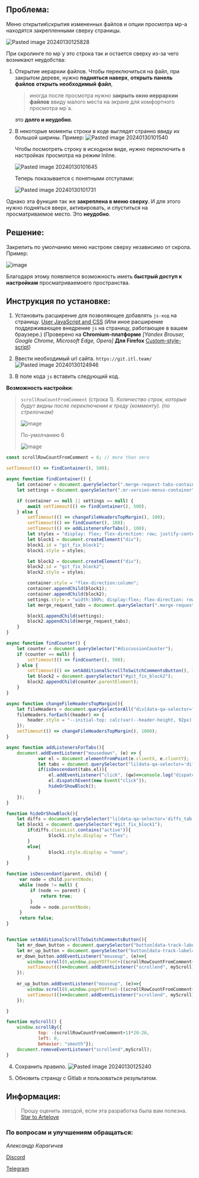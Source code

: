 ## Проблема:

Меню открытия\\скрытия измененных файлов и опции просмотра мр-а находятся закрепленными сверху страницы.

![Pasted image 20240130125828](https://github.com/Artelove/gitlab-fix-merge-settings-menu/assets/66765809/4bfd6e19-c8e6-42f6-a309-7cf7e0daf7a3)

При скролинге по мр\`у это строка так и остается сверху из-за чего возникают неудобства:

1. Открытие иерархии файлов. Чтобы переключиться на файл, при закрытом дереве, нужно **подняться наверх**, **открыть панель файлов** **открыть необходимый файл**,
   > иногда после просмотра нужно **закрыть окно иеррархии файлов** ввиду малого места на экране для комфортного просмотра мр\`а.
   
   это **долго и неудобно**.
2. В некоторые моменты строки в коде выглядят странно ввиду их большой ширины.
   Пример: ![Pasted image 20240130101540](https://github.com/Artelove/gitlab-fix-merge-settings-menu/assets/66765809/0c492736-3917-4eb1-b524-55392fdc6cee)

    Чтобы посмотреть строку в исходном виде, нужно переключить в настройках просмотра на режим Inline.

    ![Pasted image 20240130101645](https://github.com/Artelove/gitlab-fix-merge-settings-menu/assets/66765809/434b7cb4-6ff3-41f7-8b72-462ad0d7af97)

    Теперь показывается с понятными отступами:

    ![Pasted image 20240130101731](https://github.com/Artelove/gitlab-fix-merge-settings-menu/assets/66765809/fa18b6ad-ed2c-411e-b6f5-814ddd3a7656)

Однако эта функция так же **закреплена в меню сверху**. И для этого нужно подняться вверх, активировать, и спуститься на просматриваемое место. Это **неудобно**.

## Решение:

Закрепить по умолчанию меню настроек сверху независимо от скрола.
Пример:

![image](https://github.com/Artelove/gitlab-fix-merge-settings-menu/assets/66765809/61c3d639-9d8a-4fcb-93bb-70ac60b7aa6b)

Благодаря этому появляется возможность иметь **быстрый доступ к настройкам** просматриваемоего пространства.

## Инструкция по установке:

1.  Установить расширение для позволяющее добавлять `js-код` на страницу. [User JavaScript and CSS](https://chromewebstore.google.com/detail/nbhcbdghjpllgmfilhnhkllmkecfmpld) (Или иное расширение поддерживающее внедрение `js` на страницу, работающее в вашем браузере.) (Проверено на **Chromium-платформе** _[Yandex Brouser, Google Chrome, Microsoft Edge, Opera]_ **Для Firefox** [Custom-style-script](https://addons.mozilla.org/en-US/firefox/addon/custom-style-script/))
2.  Ввести необходимый url сайта. `https://git.itl.team/`
    ![Pasted image 20240130124946](https://github.com/Artelove/gitlab-fix-merge-settings-menu/assets/66765809/eafbd02b-d80b-48a9-843c-40e82893b23c)

3.  В поле кода `js` вставить следующий код.

**Возможность настройки**:
> `scrollRowCountFromComment` (строка 1). *Количество строк, которые будут видны после переключения к треду (комменту). (по стрелочкам)*
> 
> ![image](https://github.com/Artelove/gitlab-fix-merge-settings-menu/assets/66765809/e140b80c-0b8f-4886-8429-97e54b2bccbc)
>
> По-умолчанию 6 
>
>![image](https://github.com/Artelove/gitlab-fix-merge-settings-menu/assets/66765809/a0a1dbae-0c8e-4fa6-b222-3ed3b748feb6)

```js
const scrollRowCountFromComment = 6; // more than zero

setTimeout(() => findContainer(), 500);

async function findContainer() {
	let container = document.querySelector(".merge-request-tabs-container");
	let settings = document.querySelector(".mr-version-menus-container");

	if (container == null || settings == null) {
		await setTimeout(() => findContainer(), 500);
	} else {
		setTimeout(() => changeFileHeadersTopMargin(), 100);
		setTimeout(() => findCounter(), 100);
		setTimeout(() => addListenersForTabs(), 100);
		let styles = "display: flex; flex-direction: row; justify-content: space-between;";
		let block1 = document.createElement("div");
		block1.id = "git_fix_block1";
		block1.style = styles;

		let block2 = document.createElement("div");
		block2.id = "git_fix_block2";
		block2.style = styles;

		container.style = "flex-direction:column";
		container.appendChild(block1);
		container.appendChild(block2);
		settings.style = "width:100%; display:flex; flex-direction: row; align-items: center; line-height: 10px;";
		let merge_request_tabs = document.querySelector(".merge-request-tabs");

		block1.appendChild(settings);
		block2.appendChild(merge_request_tabs);
	}
}

async function findCounter() {
	let counter = document.querySelector("#discussionCounter");
	if (counter == null) {
		setTimeout(() => findCounter(), 500);
	} else {
		setTimeout(() => setAdditionalScrollToSwitchCommentsButton(), 100);
		let block2 = document.querySelector("#git_fix_block2");
		block2.appendChild(counter.parentElement);
	}
}

async function changeFileHeadersTopMargin(){
	let fileHeaders = document.querySelectorAll("div[data-qa-selector=file_title_container]");
	fileHeaders.forEach((header) => {
		header.style = "--initial-top: calc(var(--header-height, 92px) + 48px);"
	});
	setTimeout(() => changeFileHeadersTopMargin(), 1000);
}

async function addListenersForTabs(){
	document.addEventListener("mousedown", (e) => {
			var el = document.elementFromPoint(e.clientX, e.clientY);
			let tabs = document.querySelector("li[data-qa-selector='diffs_tab'").parentNode;
			if(isDescendant(tabs,el)){
				el.addEventListener("click", (qw)=>console.log("dispatchEvent click"));
				el.dispatchEvent(new Event("click"));
				hideOrShowBlock();
			}
	});
}

function hideOrShowBlock(){
	let diffs = document.querySelector("li[data-qa-selector='diffs_tab'");
	let block1 = document.querySelector("#git_fix_block1");
		if(diffs.classList.contains("active")){
				block1.style.display = "flex";
		}
		else{
				block1.style.display = "none";
		}
}

function isDescendant(parent, child) {
     var node = child.parentNode;
     while (node != null) {
         if (node == parent) {
             return true;
         }
         node = node.parentNode;
     }
     return false;
}


function setAdditionalScrollToSwitchCommentsButton(){
	let mr_down_button = document.querySelector("button[data-track-label=mr_next_unresolved_thread]");
	let mr_up_button = document.querySelector("button[data-track-label=mr_previous_unresolved_thread]");
	mr_down_button.addEventListener("mouseup", (e)=>{
		window.scroll(0,window.pageYOffset+((scrollRowCountFromComment+1)*20+26));
		setTimeout(()=>document.addEventListener("scrollend", myScroll),200);
	});
	
	mr_up_button.addEventListener("mouseup", (e)=>{
		window.scroll(0,window.pageYOffset-((scrollRowCountFromComment+1)*20+26));
		setTimeout(()=>document.addEventListener("scrollend", myScroll),200);
	});

}

function myScroll() {
	window.scrollBy({	
			top: -(scrollRowCountFromComment+1)*20-26,
			left: 0,
			behavior: "smooth"});
	document.removeEventListener("scrollend",myScroll);
}
```

4. Сохранить правило.
   ![Pasted image 20240130125240](https://github.com/Artelove/gitlab-fix-merge-settings-menu/assets/66765809/a05a98f8-d000-41e0-8b6a-3bd380ac7752)

5. Обновить странцу с Gitlab и пользоваться результатом.

## Информация:

> Прошу оценить звездой, если эта разработка была вам полезна. <a class="github-button" href="https://github.com/Artelove/gitlab-fix-merge-settings-menu" data-color-scheme="no-preference: light; light: light_high_contrast; dark: light;" data-icon="octicon-star" data-size="large" data-show-count="true" aria-label="Star Artelove/gitlab-fix-merge-settings-menu on GitHub">Star to Artelove</a>

### По вопросам и улучшениям обращаться:

_Александр Карагичев_

[Discord](https://discordapp.com/users/264400114141888512)

[Telegram](https://t.me/arteevil)
